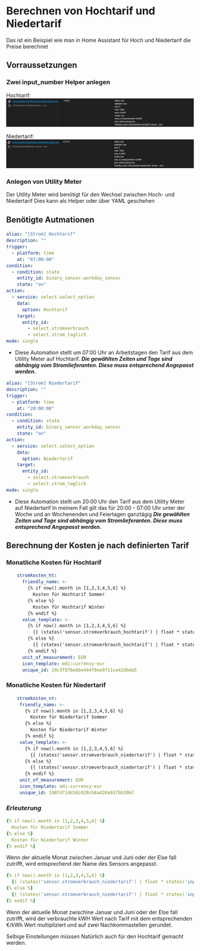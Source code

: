 # Berechnen von Hochtarif und Niedertarif
Das ist ein Beispiel wie man in Home Assistant für Hoch und Niedertarif die Preise berechnet

## Vorraussetzungen

### Zwei input_number Helper anlegen

Hochtarif:
![input_helper für €/kWh Hochtarif](/Bilder/Euro%20pro%20kWh%20Hoch.png)

Niedertarif:
![input_helper für €/kWh Niedertarif](/Bilder/Euro%20pro%20kWh%20nieder.png)

### Anlegen von Utility Meter

Der Utility Meter wird benötigt für den Wechsel zwischen Hoch- und Niedertarif
Dies kann als Helper oder über YAML geschehen

## Benötigte Autmationen

```yaml
alias: "[Strom] Hochtarif"
description: ""
trigger:
  - platform: time
    at: "07:00:00"
condition:
  - condition: state
    entity_id: binary_sensor.workday_sensor
    state: "on"
action:
  - service: select.select_option
    data:
      option: Hochtarif
    target:
      entity_id:
        - select.stromverbrauch
        - select.strom_taglich
mode: single
```
- Diese Automation stellt um 07:00 Uhr an Arbeitstagen den Tarif aus dem Utility Meter auf Hochtarif. 
  ***Die gewählten Zeiten und Tage sind abhängig vom Stromlieferanten. Diese muss entsprechend Angepasst werden.***

```yaml
alias: "[Strom] Niedertarif"
description: ""
trigger:
  - platform: time
    at: "20:00:00"
condition:
  - condition: state
    entity_id: binary_sensor.workday_sensor
    state: "on"
action:
  - service: select.select_option
    data:
      option: Niedertarif
    target:
      entity_id:
        - select.stromverbrauch
        - select.strom_taglich
mode: single
```
- Diese Automation stellt um 20:00 Uhr den Tarif aus dem Utility Meter auf Niedertarif
  In meinem Fall gilt das für 20:00 - 07:00 Uhr unter der Woche und an Wochenenden und Feiertagen ganztägig
  ***Die gewählten Zeiten und Tage sind abhängig vom Stromlieferanten. Diese muss entsprechend Angepasst werden.***
  
## Berechnung der Kosten je nach definierten Tarif

### Monatliche Kosten für Hochtarif
```yaml
    stromkosten_ht:
      friendly_name: >-
        {% if now().month in [1,2,3,4,5,6] %}
          Kosten für Hochtarif Sommer
        {% else %}
          Kosten für Hochtarif Winter
        {% endif %}
      value_template: >-
        {% if now().month in [1,2,3,4,5,6] %}
          {{ (states('sensor.stromverbrauch_hochtarif') | float * states('input_number.stromkosten_hochtarif_januar_juni') | float ) | round(2)}}
        {% else %}
          {{ (states('sensor.stromverbrauch_hochtarif') | float * states('input_number.stromkosten_hochtarif_juli_dezember') | float ) | round(2)}}
        {% endif %}
      unit_of_measurement: EUR
      icon_template: mdi:currency-eur
      unique_id: 19c3f876ebbe444f8ee0f11ce42dbda5
 ```
 ### Monatliche Kosten für Niedertarif
 ```yaml
     stromkosten_nt:
      friendly_name: >-
        {% if now().month in [1,2,3,4,5,6] %}
          Kosten für Niedertarif Sommer
        {% else %}
          Kosten für Niedertarif Winter
        {% endif %}
      value_template: >-
        {% if now().month in [1,2,3,4,5,6] %}
          {{ (states('sensor.stromverbrauch_niedertarif') | float * states('input_number.stromkosten_niedertarif_januar_juni') | float ) | round(2) }}
        {% else %}
          {{ (states('sensor.stromverbrauch_niedertarif') | float * states('input_number.stromkosten_niedertarif_juli_dezember') | float ) | round(2) }}
        {% endif %}
      unit_of_measurement: EUR
      icon_template: mdi:currency-eur
      unique_id: 198fd71dd162428cb6ad26a937bb39b7
```

  ### *Erleuterung*
  ```yaml
  {% if now().month in [1,2,3,4,5,6] %}
    Kosten für Niedertarif Sommer
  {% else %}
    Kosten für Niedertarif Winter
  {% endif %}
  ```
  Wenn der aktuelle Monat zwischen Januar und Juni oder der Else fall zutrifft, wird entsprechend der Name des Sensors angepasst.
  
  ```yaml
  {% if now().month in [1,2,3,4,5,6] %}
    {{ (states('sensor.stromverbrauch_niedertarif') | float * states('input_number.stromkosten_niedertarif_januar_juni') | float ) | round(2) }}
  {% else %}
    {{ (states('sensor.stromverbrauch_niedertarif') | float * states('input_number.stromkosten_niedertarif_juli_dezember') | float ) | round(2) }}
  {% endif %}
  ```
  Wenn der aktuelle Monat zwischine Januar und Juni oder der Else fall zutrifft, wird der verbrauchte kWH Wert nach Tarif mit dem entsprechenden €/kWh Wert multipliziert und auf zwei Nachkommastellen gerundet.
  
  Selbige Einstellungen müssen Natürlich auch für den Hochtarif gemacht werden.
  
